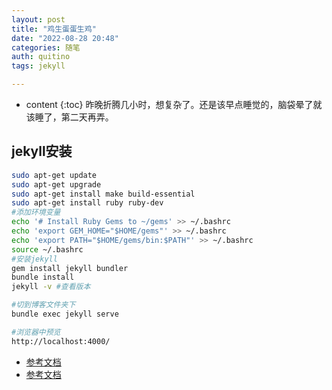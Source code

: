 ```yaml
---
layout: post
title: "鸡生蛋蛋生鸡"
date: "2022-08-28 20:48"
categories: 随笔
auth: quitino
tags: jekyll

---
```

* content
{:toc}
昨晚折腾几小时，想复杂了。还是该早点睡觉的，脑袋晕了就该睡了，第二天再弄。




## jekyll安装



```bash
sudo apt-get update
sudo apt-get upgrade
sudo apt-get install make build-essential
sudo apt-get install ruby ruby-dev
#添加环境变量
echo '# Install Ruby Gems to ~/gems' >> ~/.bashrc
echo 'export GEM_HOME="$HOME/gems"' >> ~/.bashrc
echo 'export PATH="$HOME/gems/bin:$PATH"' >> ~/.bashrc
source ~/.bashrc
#安装jekyll
gem install jekyll bundler
bundle install
jekyll -v #查看版本

#切到博客文件夹下
bundle exec jekyll serve

#浏览器中预览
http://localhost:4000/
```



- [参考文档](https://ywnz.com/linuxyffq/4335.html)
- [参考文档](https://matters.news/@kaixdev/37388-ubuntu-18-04-%E5%AE%89%E8%A3%9D-jekyll-bafyreiakfcusg4cg2ljgmylawk4tdcuhpbczs72xugg77p2pvwy3nqlica)






```

```
